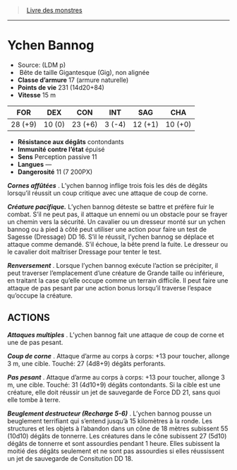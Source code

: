 ﻿> [Livre des monstres](tome_of_beasts.md)

---

# Ychen Bannog

- Source: (LDM p)
-  Bête de taille Gigantesque (Gig), non alignée
- **Classe d’armure** 17 (armure naturelle)
- **Points de vie** 231 (14d20+84)
- **Vitesse** 15 m

|FOR|DEX|CON|INT|SAG|CHA|
|---|---|---|---|---|---|
|28 (+9)|10 (0)|23 (+6)|3 (-4)|12 (+1)|10 (+0)|

- **Résistance aux dégâts** contondants
- **Immunité contre l’état** épuisé
- **Sens** Perception passive 11
- **Langues** —
- **Dangerosité** 11 (7 200PX)

**_Cornes affûtées_** . L’ychen bannog inflige trois fois les dés de dégâts lorsqu’il réussit un coup critique avec une attaque de coup de corne.

**_Créature pacifique._** L’ychen bannog déteste se battre et préfère fuir le combat. S’il ne peut pas, il attaque un ennemi ou un obstacle pour se frayer un chemin vers la sécurité. Un cavalier ou un dresseur monté sur un ychen bannog ou à pied à côté peut utiliser une action pour faire un test de Sagesse (Dressage) DD 16. S’il le réussit, l’ychen bannog se déplace et attaque comme demandé. S’il échoue, la bête prend la fuite. Le dresseur ou le cavalier doit maîtriser Dressage pour tenter le test.

**_Renversement_** . Lorsque l’ychen bannog exécute l’action se précipiter, il peut traverser l’emplacement d’une créature de Grande taille ou inférieure, en traitant la case qu’elle occupe comme un terrain difficile. Il peut faire une attaque de pas pesant par une action bonus lorsqu’il traverse l’espace qu’occupe la créature.

## ACTIONS

**_Attaques multiples_** . L’ychen bannog fait une attaque de coup de corne et une de pas pesant.

**_Coup de corne_** . Attaque d’arme au corps à corps: +13 pour toucher, allonge 3 m, une cible. Touché: 27 (4d8+9) dégâts perforants.

**_Pas pesant_** . Attaque d’arme au corps à corps: +13 pour toucher, allonge 3 m, une cible. Touché: 31 (4d10+9) dégâts contondants. Si la cible est une créature, elle doit réussir un jet de sauvegarde de Force DD 21, sans quoi elle tombe à terre.

**_Beuglement destructeur (Recharge 5-6)_** . L’ychen bannog pousse un beuglement terrifiant qui s’entend jusqu’à 15 kilomètres à la ronde. Les structures et les objets à l’abandon dans un cône de 18 mètres subissent 55 (10d10) dégâts de tonnerre. Les créatures dans le cône subissent 27 (5d10) dégâts de tonnerre et sont assourdies pendant 1 heure. Elles subissent la moitié des dégâts seulement et ne sont pas assourdies si elles réussissent un jet de sauvegarde de Consitution DD 18.

